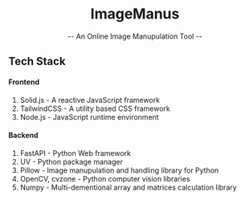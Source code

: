 <div align="center">

# ImageManus

-- An Online Image Manupulation Tool --

</div>

## Tech Stack

#### Frontend

1. Solid.js - A reactive JavaScript framework
2. TailwindCSS - A utility based CSS framework
3. Node.js - JavaScript runtime environment

#### Backend

1. FastAPI - Python Web framework
2. UV - Python package manager
3. Pillow - Image manupulation and handling library for Python
4. OpenCV, cvzone - Python computer vision libraries
5. Numpy - Multi-dementional array and matrices calculation library

